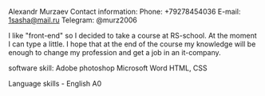 Alexandr Murzaev
Contact information:
Phone: +79278454036
E-mail: 1sasha@mail.ru
Telegram: @murz2006

I like "front-end" so I decided to take a course at RS-school.
At the moment I can type a little. I hope that at the end of the course my knowledge will be enough to change my profession and get a job in an it-company.

software skill:
Adobe photoshop
Microsoft Word
HTML, CSS

Language skills - English A0